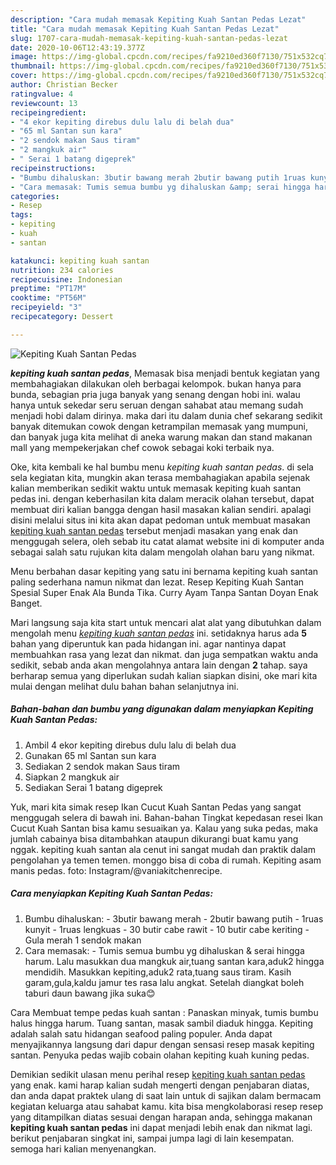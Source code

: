 ```yaml
---
description: "Cara mudah memasak Kepiting Kuah Santan Pedas Lezat"
title: "Cara mudah memasak Kepiting Kuah Santan Pedas Lezat"
slug: 1707-cara-mudah-memasak-kepiting-kuah-santan-pedas-lezat
date: 2020-10-06T12:43:19.377Z
image: https://img-global.cpcdn.com/recipes/fa9210ed360f7130/751x532cq70/kepiting-kuah-santan-pedas-foto-resep-utama.jpg
thumbnail: https://img-global.cpcdn.com/recipes/fa9210ed360f7130/751x532cq70/kepiting-kuah-santan-pedas-foto-resep-utama.jpg
cover: https://img-global.cpcdn.com/recipes/fa9210ed360f7130/751x532cq70/kepiting-kuah-santan-pedas-foto-resep-utama.jpg
author: Christian Becker
ratingvalue: 4
reviewcount: 13
recipeingredient:
- "4 ekor kepiting direbus dulu lalu di belah dua"
- "65 ml Santan sun kara"
- "2 sendok makan Saus tiram"
- "2 mangkuk air"
- " Serai 1 batang digeprek"
recipeinstructions:
- "Bumbu dihaluskan: 3butir bawang merah 2butir bawang putih 1ruas kunyit 1ruas lengkuas 30 butir cabe rawit 10 butir cabe keriting Gula merah 1 sendok makan"
- "Cara memasak: Tumis semua bumbu yg dihaluskan &amp; serai hingga harum. Lalu masukkan dua mangkuk air,tuang santan kara,aduk2 hingga mendidih. Masukkan kepiting,aduk2 rata,tuang saus tiram. Kasih garam,gula,kaldu jamur tes rasa lalu angkat. Setelah diangkat boleh taburi daun bawang jika suka😊"
categories:
- Resep
tags:
- kepiting
- kuah
- santan

katakunci: kepiting kuah santan 
nutrition: 234 calories
recipecuisine: Indonesian
preptime: "PT17M"
cooktime: "PT56M"
recipeyield: "3"
recipecategory: Dessert

---
```



![Kepiting Kuah Santan Pedas](https://img-global.cpcdn.com/recipes/fa9210ed360f7130/751x532cq70/kepiting-kuah-santan-pedas-foto-resep-utama.jpg)

<b><i>kepiting kuah santan pedas</i></b>, Memasak bisa menjadi bentuk kegiatan yang membahagiakan dilakukan oleh berbagai kelompok. bukan hanya para bunda, sebagian pria juga banyak yang senang dengan hobi ini. walau hanya untuk sekedar seru seruan dengan sahabat atau memang sudah menjadi hobi dalam dirinya. maka dari itu dalam dunia chef sekarang sedikit banyak ditemukan cowok dengan ketrampilan memasak yang mumpuni, dan banyak juga kita melihat di aneka warung makan dan stand makanan mall yang mempekerjakan chef cowok sebagai koki terbaik nya.

Oke, kita kembali ke hal bumbu menu <i>kepiting kuah santan pedas</i>. di sela sela kegiatan kita, mungkin akan terasa membahagiakan apabila sejenak kalian memberikan sedikit waktu untuk memasak kepiting kuah santan pedas ini. dengan keberhasilan kita dalam meracik olahan tersebut, dapat membuat diri kalian bangga dengan hasil masakan kalian sendiri. apalagi disini melalui situs ini kita akan dapat pedoman untuk membuat masakan <u>kepiting kuah santan pedas</u> tersebut menjadi masakan yang enak dan menggugah selera, oleh sebab itu catat alamat website ini di komputer anda sebagai salah satu rujukan kita dalam mengolah olahan baru yang nikmat.

Menu berbahan dasar kepiting yang satu ini bernama kepiting kuah santan paling sederhana namun nikmat dan lezat. Resep Kepiting Kuah Santan Spesial Super Enak Ala Bunda Tika. Curry Ayam Tanpa Santan Doyan Enak Banget.


Mari langsung saja kita start untuk mencari alat alat yang dibutuhkan dalam mengolah menu <u><i>kepiting kuah santan pedas</i></u> ini. setidaknya harus ada <b>5</b> bahan yang diperuntuk kan pada hidangan ini. agar nantinya dapat membuahkan rasa yang lezat dan nikmat. dan juga sempatkan waktu anda sedikit, sebab anda akan mengolahnya antara lain dengan <b>2</b> tahap. saya berharap semua yang diperlukan sudah kalian siapkan disini, oke mari kita mulai dengan melihat dulu bahan bahan selanjutnya ini.

<!--inarticleads1-->

##### Bahan-bahan dan bumbu yang digunakan dalam menyiapkan Kepiting Kuah Santan Pedas:

1. Ambil 4 ekor kepiting direbus dulu lalu di belah dua
1. Gunakan 65 ml Santan sun kara
1. Sediakan 2 sendok makan Saus tiram
1. Siapkan 2 mangkuk air
1. Sediakan  Serai 1 batang digeprek


Yuk, mari kita simak resep Ikan Cucut Kuah Santan Pedas yang sangat menggugah selera di bawah ini. Bahan-bahan Tingkat kepedasan resei Ikan Cucut Kuah Santan bisa kamu sesuaikan ya. Kalau yang suka pedas, maka jumlah cabainya bisa ditambahkan ataupun dikurangi buat kamu yang nggak. kepiting kuah santan ala cenut ini sangat mudah dan praktik dalam pengolahan ya temen temen. monggo bisa di coba di rumah. Kepiting asam manis pedas. foto: Instagram/@vaniakitchenrecipe. 

<!--inarticleads2-->

##### Cara menyiapkan Kepiting Kuah Santan Pedas:

1. Bumbu dihaluskan: - 3butir bawang merah - 2butir bawang putih - 1ruas kunyit - 1ruas lengkuas - 30 butir cabe rawit - 10 butir cabe keriting - Gula merah 1 sendok makan
1. Cara memasak: - Tumis semua bumbu yg dihaluskan &amp; serai hingga harum. Lalu masukkan dua mangkuk air,tuang santan kara,aduk2 hingga mendidih. Masukkan kepiting,aduk2 rata,tuang saus tiram. Kasih garam,gula,kaldu jamur tes rasa lalu angkat. Setelah diangkat boleh taburi daun bawang jika suka😊


Cara Membuat tempe pedas kuah santan : Panaskan minyak, tumis bumbu halus hingga harum. Tuang santan, masak sambil diaduk hingga. Kepiting adalah salah satu hidangan seafood paling populer. Anda dapat menyajikannya langsung dari dapur dengan sensasi resep masak kepiting santan. Penyuka pedas wajib cobain olahan kepiting kuah kuning pedas. 

Demikian sedikit ulasan menu perihal resep <u>kepiting kuah santan pedas</u> yang enak. kami harap kalian sudah mengerti dengan penjabaran diatas, dan anda dapat praktek ulang di saat lain untuk di sajikan dalam bermacam kegiatan keluarga atau sahabat kamu. kita bisa mengkolaborasi resep resep yang ditampilkan diatas sesuai dengan harapan anda, sehingga makanan <b>kepiting kuah santan pedas</b> ini dapat menjadi lebih enak dan nikmat lagi. berikut penjabaran singkat ini, sampai jumpa lagi di lain kesempatan. semoga hari kalian menyenangkan.

